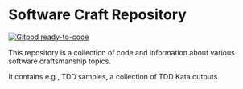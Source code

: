 # Software Craft Repository

[![Gitpod ready-to-code](https://img.shields.io/badge/Gitpod-ready--to--code-blue?logo=gitpod)](https://gitpod.io/#https://github.com/koushik-ms/sw-craft)


This repository is a collection of code and information about various software craftsmanship topics.

It contains e.g., TDD samples, a collection of TDD Kata outputs.


